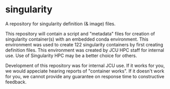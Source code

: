 # singularity
A repository for singularity definition (&amp; image) files.

This repository will contain a script and "metadata" files for creation of singularity container(s) with an embedded conda environment.
This environment was used to create 122 singularity containers by first creating definition files.
This environment was created by JCU HPC staff for internal use.
Use of Singularity HPC may be a better choice for others.

Development of this repository was for internal JCU use.
If it works for you, we would appeciate hearing reports of "container works".
If it doesn't work for you, we cannot provide any guarantee on response time to constructive feedback.
